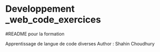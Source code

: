 # Developpement _web_code_exercices

#README pour la formation

Apprentissage de langue de code diverses
Author : Shahin Choudhury
